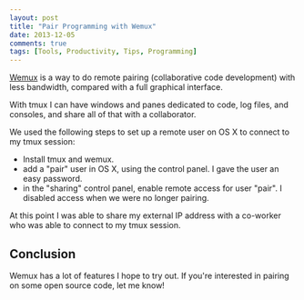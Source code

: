 ```yaml
---
layout: post
title: "Pair Programming with Wemux"
date: 2013-12-05
comments: true
tags: [Tools, Productivity, Tips, Programming]
---
```


[Wemux](https://github.com/zolrath/wemux) is a way to do remote pairing (collaborative code development) with less bandwidth, compared with a full graphical interface. 

With tmux I can have windows and panes dedicated to code, log files, and consoles, and share all of that with a collaborator. 

We used the following steps to set up a remote user on OS X to connect to my tmux session:

* Install tmux and wemux.
* add a "pair" user in OS X, using the control panel. I gave the user an easy password.
* in the "sharing" control panel, enable remote access for user "pair". I disabled access when we were no longer pairing.

At this point I was able to share my external IP address with a co-worker who was able to connect to my tmux session.

## Conclusion
Wemux has a lot of features I hope to try out. If you're interested in pairing on some open source code, let me know!

